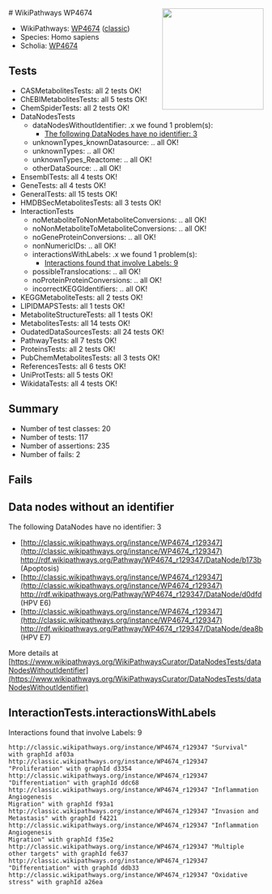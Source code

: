 <img style="float: right; width: 200px" src="https://upload.wikimedia.org/wikipedia/commons/thumb/8/83/Wplogo_with_text_500.png/640px-Wplogo_with_text_500.png" />
# WikiPathways WP4674

* WikiPathways: [WP4674](https://wikipathways.org/pathways/WP4674) ([classic](https://classic.wikipathways.org/instance/WP4674))
* Species: Homo sapiens
* Scholia: [WP4674](https://scholia.toolforge.org/wikipathways/WP4674)
## Tests
* CASMetabolitesTests: all 2 tests OK!
* ChEBIMetabolitesTests: all 5 tests OK!
* ChemSpiderTests: all 2 tests OK!
* DataNodesTests
    * dataNodesWithoutIdentifier: .x we found 1 problem(s):
        * [The following DataNodes have no identifier: 3](#d2d32fa2)
    * unknownTypes_knownDatasource: .. all OK!
    * unknownTypes: .. all OK!
    * unknownTypes_Reactome: .. all OK!
    * otherDataSource: .. all OK!
* EnsemblTests: all 4 tests OK!
* GeneTests: all 4 tests OK!
* GeneralTests: all 15 tests OK!
* HMDBSecMetabolitesTests: all 3 tests OK!
* InteractionTests
    * noMetaboliteToNonMetaboliteConversions: .. all OK!
    * noNonMetaboliteToMetaboliteConversions: .. all OK!
    * noGeneProteinConversions: .. all OK!
    * nonNumericIDs: .. all OK!
    * interactionsWithLabels: .x we found 1 problem(s):
        * [Interactions found that involve Labels: 9](#630d2680)
    * possibleTranslocations: .. all OK!
    * noProteinProteinConversions: .. all OK!
    * incorrectKEGGIdentifiers: .. all OK!
* KEGGMetaboliteTests: all 2 tests OK!
* LIPIDMAPSTests: all 1 tests OK!
* MetaboliteStructureTests: all 1 tests OK!
* MetabolitesTests: all 14 tests OK!
* OudatedDataSourcesTests: all 24 tests OK!
* PathwayTests: all 7 tests OK!
* ProteinsTests: all 2 tests OK!
* PubChemMetabolitesTests: all 3 tests OK!
* ReferencesTests: all 6 tests OK!
* UniProtTests: all 5 tests OK!
* WikidataTests: all 4 tests OK!


## Summary

* Number of test classes: 20
* Number of tests: 117
* Number of assertions: 235
* Number of fails: 2

## Fails

<a name="d2d32fa2" />

## Data nodes without an identifier

The following DataNodes have no identifier: 3

* [http://classic.wikipathways.org/instance/WP4674_r129347](http://classic.wikipathways.org/instance/WP4674_r129347) http://rdf.wikipathways.org/Pathway/WP4674_r129347/DataNode/b173b (Apoptosis)
* [http://classic.wikipathways.org/instance/WP4674_r129347](http://classic.wikipathways.org/instance/WP4674_r129347) http://rdf.wikipathways.org/Pathway/WP4674_r129347/DataNode/d0dfd (HPV E6)
* [http://classic.wikipathways.org/instance/WP4674_r129347](http://classic.wikipathways.org/instance/WP4674_r129347) http://rdf.wikipathways.org/Pathway/WP4674_r129347/DataNode/dea8b (HPV E7)


More details at [https://www.wikipathways.org/WikiPathwaysCurator/DataNodesTests/dataNodesWithoutIdentifier](https://www.wikipathways.org/WikiPathwaysCurator/DataNodesTests/dataNodesWithoutIdentifier)

<a name="630d2680" />

## InteractionTests.interactionsWithLabels

Interactions found that involve Labels: 9
```
http://classic.wikipathways.org/instance/WP4674_r129347 "Survival" with graphId af03a
http://classic.wikipathways.org/instance/WP4674_r129347 "Proliferation" with graphId d3354
http://classic.wikipathways.org/instance/WP4674_r129347 "Differentiation" with graphId ddc68
http://classic.wikipathways.org/instance/WP4674_r129347 "Inflammation
Angiogenesis
Migration" with graphId f93a1
http://classic.wikipathways.org/instance/WP4674_r129347 "Invasion and Metastasis" with graphId f4221
http://classic.wikipathways.org/instance/WP4674_r129347 "Inflammation
Angiogenesis
Migration" with graphId f35e2
http://classic.wikipathways.org/instance/WP4674_r129347 "Multiple other targets" with graphId fe637
http://classic.wikipathways.org/instance/WP4674_r129347 "Differentiation" with graphId ddb33
http://classic.wikipathways.org/instance/WP4674_r129347 "Oxidative stress" with graphId a26ea
```

